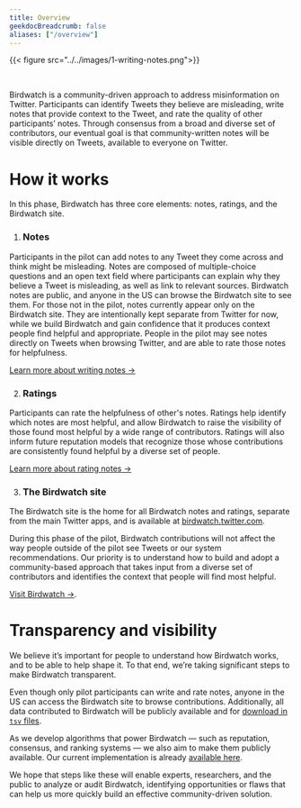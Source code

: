 ```yaml
---
title: Overview
geekdocBreadcrumb: false
aliases: ["/overview"]
---
```


{{< figure src="../../images/1-writing-notes.png">}}

<br>

Birdwatch is a community-driven approach to address misinformation on Twitter. Participants can identify Tweets they believe are misleading, write notes that provide context to the Tweet, and rate the quality of other participants’ notes. Through consensus from a broad and diverse set of contributors, our eventual goal is that community-written notes will be visible directly on Tweets, available to everyone on Twitter.

# How it works

In this phase, Birdwatch has three core elements: notes, ratings, and the Birdwatch site.

1. ### Notes

Participants in the pilot can add notes to any Tweet they come across and think might be misleading. Notes are composed of multiple-choice questions and an open text field where participants can explain why they believe a Tweet is misleading, as well as link to relevant sources. Birdwatch notes are public, and anyone in the US can browse the Birdwatch site to see them. For those not in the pilot, notes currently appear only on the Birdwatch site. They are intentionally kept separate from Twitter for now, while we build Birdwatch and gain confidence that it produces context people find helpful and appropriate. People in the pilot may see notes directly on Tweets when browsing Twitter, and are able to rate those notes for helpfulness.

[Learn more about writing notes →](../../contributing/writing-and-rating-notes)

2. ### Ratings

Participants can rate the helpfulness of other's notes. Ratings help identify which notes are most helpful, and allow Birdwatch to raise the visibility of those found most helpful by a wide range of contributors. Ratings will also inform future reputation models that recognize those whose contributions are consistently found helpful by a diverse set of people.

[Learn more about rating notes →](../../contributing/writing-and-rating-notes)

3. ### The Birdwatch site

The Birdwatch site is the home for all Birdwatch notes and ratings, separate from the main Twitter apps, and is available at [birdwatch.twitter.com](https://birdwatch.twitter.com).

During this phase of the pilot, Birdwatch contributions will not affect the way people outside of the pilot see Tweets or our system recommendations. Our priority is to understand how to build and adopt a community-based approach that takes input from a diverse set of contributors and identifies the context that people will find most helpful.

[Visit Birdwatch →](https://birdwatch.twitter.com).

# Transparency and visibility

We believe it’s important for people to understand how Birdwatch works, and to be able to help shape it. To that end, we’re taking significant steps to make Birdwatch transparent.

Even though only pilot participants can write and rate notes, anyone in the US can access the Birdwatch site to browse contributions. Additionally, all data contributed to Birdwatch will be publicly available and for [download in `tsv` files](https://twitter.com/i/birdwatch/download-data).

As we develop algorithms that power Birdwatch — such as reputation, consensus, and ranking systems — we also aim to make them publicly available. Our current implementation is already [available here](../../about/note-ranking).

We hope that steps like these will enable experts, researchers, and the public to analyze or audit Birdwatch, identifying opportunities or flaws that can help us more quickly build an effective community-driven solution.
